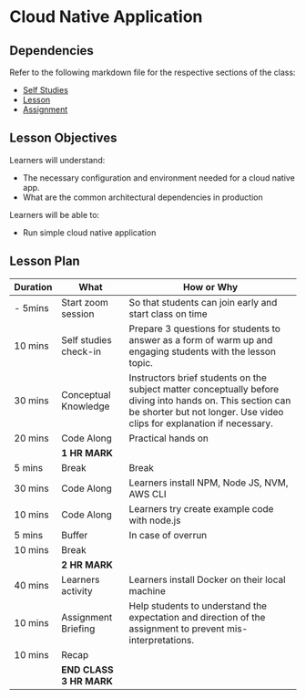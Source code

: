 # Cloud Native Application

## Dependencies

Refer to the following markdown file for the respective sections of the class:
- [Self Studies](./studies.md)
- [Lesson](./lesson.md)
- [Assignment](./assignment.md)

## Lesson Objectives

Learners will understand:
- The necessary configuration and environment needed for a cloud native app.
- What are the common architectural dependencies in production

Learners will be able to:
- Run simple cloud native application


## Lesson Plan

|Duration|What|How or Why|
|--------|-----|-------|
|- 5mins |Start zoom session|So that students can join early and start class on time|
|10 mins|Self studies check-in|Prepare 3 questions for students to answer as a form of warm up and engaging students with the lesson topic.|
|30 mins|Conceptual Knowledge| Instructors brief students on the subject matter conceptually before diving into hands on. This section can be shorter but not longer. Use video clips for explanation if necessary.|
|20 mins|Code Along| Practical hands on|
||**1 HR MARK**|
|5 mins|Break|Break|
|30 mins|Code Along| Learners install NPM, Node JS, NVM, AWS CLI|
|10 mins|Code Along| Learners try create example code with node.js|
|5 mins|Buffer|In case of overrun|
|10 mins|Break||
||**2 HR MARK**|
|40 mins|Learners activity| Learners install Docker on their local machine|
|10 mins|Assignment Briefing|Help students to understand the expectation and direction of the assignment to prevent mis-interpretations.|
|10 mins|Recap|
||**END CLASS 3 HR MARK**|

